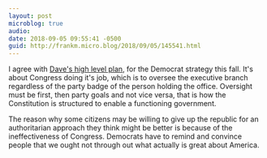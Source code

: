 ```yaml
---
layout: post
microblog: true
audio: 
date: 2018-09-05 09:55:41 -0500
guid: http://frankm.micro.blog/2018/09/05/145541.html
---
```

I agree with [Dave's high level plan](http://scripting.com/2018/09/03/154301.html), for the Democrat strategy this fall. It's about Congress doing it's job, which is to oversee the executive branch regardless of the party badge of the person holding the office. Oversight must be first, then party goals and not vice versa, that is how the Constitution is structured to enable a functioning government. 

The reason why some citizens may be willing to give up the republic for an authoritarian approach they think might be better is because of the ineffectiveness of Congress. Democrats have to remind and convince people that we ought not through out what actually is great about America. 
